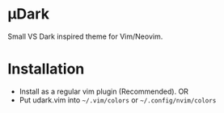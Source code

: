 # μDark
Small VS Dark inspired theme for Vim/Neovim.

# Installation
- Install as a regular vim plugin (Recommended). OR
- Put udark.vim into `~/.vim/colors` or `~/.config/nvim/colors`
